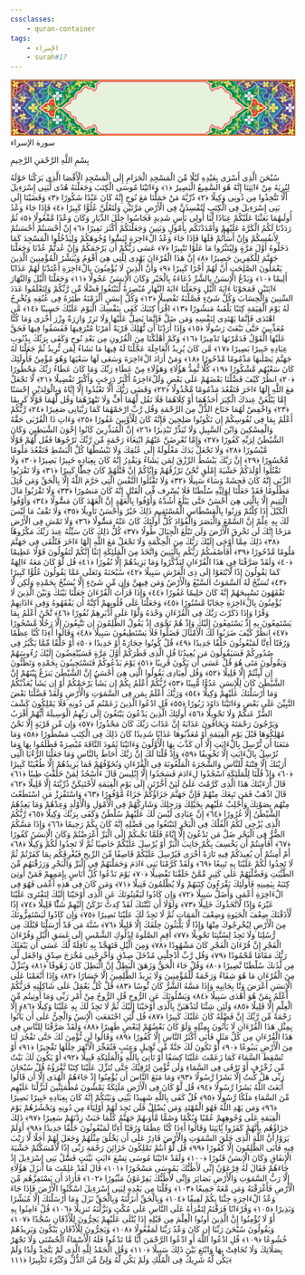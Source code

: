 ```yaml
---
cssclasses:
    - quran-container
tags:
    - الإسراء
    - surah#17
---
```

<div class="quran-container">
<span class="second-border"></span>
<span class="border"></span>
<div class="head-container">
<img src="https://raw.githubusercontent.com/LORDyyyyy/obsidian-the_quran_vault/main/The%20Quran%20Vault/src/webview/surah_head.png" height=100>
<div class="surah-name">
<span class="surah-name-fnt">سورة الإسراء</span>
</div>
</div>
<div class="quran-content">
<div class="name-of-god"> <p> بِسْمِ اللَّهِ الرَّحْمَنِ الرَّحِيمِ </p></div>
<p>
<span class="sign" id="f1">سُبْحَنَ الَّذِى أَسْرَى بِعَبْدِهِ لَيْلًا مِّنَ الْمَسْجِدِ الْحَرَامِ إِلَى الْمَسْجِدِ الْأَقْصَا الَّذِى بَرَكْنَا حَوْلَهُ لِنُرِيَهُ مِنْ ءَايَتِنَا إِنَّهُ هُوَ السَّمِيعُ الْبَصِيرُ <span>﴿</span>١<span>﴾</span></span>
<span class="sign" id="f2">وَءَاتَيْنَا مُوسَى الْكِتَبَ وَجَعَلْنَهُ هُدًى لِّبَنِى إِسْرَءِيلَ أَلَّا تَتَّخِذُوا مِن دُونِى وَكِيلًا <span>﴿</span>٢<span>﴾</span></span>
<span class="sign" id="f3">ذُرِّيَّةَ مَنْ حَمَلْنَا مَعَ نُوحٍ إِنَّهُ كَانَ عَبْدًا شَكُورًا <span>﴿</span>٣<span>﴾</span></span>
<span class="sign" id="f4">وَقَضَيْنَا إِلَى بَنِى إِسْرَءِيلَ فِى الْكِتَبِ لَتُفْسِدُنَّ فِى الْأَرْضِ مَرَّتَيْنِ وَلَتَعْلُنَّ عُلُوًّا كَبِيرًا <span>﴿</span>٤<span>﴾</span></span>
<span class="sign" id="f5">فَإِذَا جَاءَ وَعْدُ أُولَىهُمَا بَعَثْنَا عَلَيْكُمْ عِبَادًا لَّنَا أُولِى بَأْسٍ شَدِيدٍ فَجَاسُوا خِلَلَ الدِّيَارِ وَكَانَ وَعْدًا مَّفْعُولًا <span>﴿</span>٥<span>﴾</span></span>
<span class="sign" id="f6">ثُمَّ رَدَدْنَا لَكُمُ الْكَرَّةَ عَلَيْهِمْ وَأَمْدَدْنَكُم بِأَمْوَلٍ وَبَنِينَ وَجَعَلْنَكُمْ أَكْثَرَ نَفِيرًا <span>﴿</span>٦<span>﴾</span></span>
<span class="sign" id="f7">إِنْ أَحْسَنتُمْ أَحْسَنتُمْ لِأَنفُسِكُمْ وَإِنْ أَسَأْتُمْ فَلَهَا فَإِذَا جَاءَ وَعْدُ الْءَاخِرَةِ لِيَسُُٔوا وُجُوهَكُمْ وَلِيَدْخُلُوا الْمَسْجِدَ كَمَا دَخَلُوهُ أَوَّلَ مَرَّةٍ وَلِيُتَبِّرُوا مَا عَلَوْا تَتْبِيرًا <span>﴿</span>٧<span>﴾</span></span>
<span class="sign" id="f8">عَسَى رَبُّكُمْ أَن يَرْحَمَكُمْ وَإِنْ عُدتُّمْ عُدْنَا وَجَعَلْنَا جَهَنَّمَ لِلْكَفِرِينَ حَصِيرًا <span>﴿</span>٨<span>﴾</span></span>
<span class="sign" id="f9">إِنَّ هَذَا الْقُرْءَانَ يَهْدِى لِلَّتِى هِىَ أَقْوَمُ وَيُبَشِّرُ الْمُؤْمِنِينَ الَّذِينَ يَعْمَلُونَ الصَّلِحَتِ أَنَّ لَهُمْ أَجْرًا كَبِيرًا <span>﴿</span>٩<span>﴾</span></span>
<span class="sign" id="f10">وَأَنَّ الَّذِينَ لَا يُؤْمِنُونَ بِالْءَاخِرَةِ أَعْتَدْنَا لَهُمْ عَذَابًا أَلِيمًا <span>﴿</span>١۰<span>﴾</span></span>
<span class="sign" id="f11">وَيَدْعُ الْإِنسَنُ بِالشَّرِّ دُعَاءَهُ بِالْخَيْرِ وَكَانَ الْإِنسَنُ عَجُولًا <span>﴿</span>١١<span>﴾</span></span>
<span class="sign" id="f12">وَجَعَلْنَا الَّيْلَ وَالنَّهَارَ ءَايَتَيْنِ فَمَحَوْنَا ءَايَةَ الَّيْلِ وَجَعَلْنَا ءَايَةَ النَّهَارِ مُبْصِرَةً لِّتَبْتَغُوا فَضْلًا مِّن رَّبِّكُمْ وَلِتَعْلَمُوا عَدَدَ السِّنِينَ وَالْحِسَابَ وَكُلَّ شَىْءٍ فَصَّلْنَهُ تَفْصِيلًا <span>﴿</span>١٢<span>﴾</span></span>
<span class="sign" id="f13">وَكُلَّ إِنسَنٍ أَلْزَمْنَهُ طَئِرَهُ فِى عُنُقِهِ وَنُخْرِجُ لَهُ يَوْمَ الْقِيَمَةِ كِتَبًا يَلْقَىهُ مَنشُورًا <span>﴿</span>١٣<span>﴾</span></span>
<span class="sign" id="f14">اقْرَأْ كِتَبَكَ كَفَى بِنَفْسِكَ الْيَوْمَ عَلَيْكَ حَسِيبًا <span>﴿</span>١٤<span>﴾</span></span>
<span class="sign" id="f15">مَّنِ اهْتَدَى فَإِنَّمَا يَهْتَدِى لِنَفْسِهِ وَمَن ضَلَّ فَإِنَّمَا يَضِلُّ عَلَيْهَا وَلَا تَزِرُ وَازِرَةٌ وِزْرَ أُخْرَى وَمَا كُنَّا مُعَذِّبِينَ حَتَّى نَبْعَثَ رَسُولًا <span>﴿</span>١٥<span>﴾</span></span>
<span class="sign" id="f16">وَإِذَا أَرَدْنَا أَن نُّهْلِكَ قَرْيَةً أَمَرْنَا مُتْرَفِيهَا فَفَسَقُوا فِيهَا فَحَقَّ عَلَيْهَا الْقَوْلُ فَدَمَّرْنَهَا تَدْمِيرًا <span>﴿</span>١٦<span>﴾</span></span>
<span class="sign" id="f17">وَكَمْ أَهْلَكْنَا مِنَ الْقُرُونِ مِن بَعْدِ نُوحٍ وَكَفَى بِرَبِّكَ بِذُنُوبِ عِبَادِهِ خَبِيرًا بَصِيرًا <span>﴿</span>١٧<span>﴾</span></span>
<span class="sign" id="f18">مَّن كَانَ يُرِيدُ الْعَاجِلَةَ عَجَّلْنَا لَهُ فِيهَا مَا نَشَاءُ لِمَن نُّرِيدُ ثُمَّ جَعَلْنَا لَهُ جَهَنَّمَ يَصْلَىهَا مَذْمُومًا مَّدْحُورًا <span>﴿</span>١٨<span>﴾</span></span>
<span class="sign" id="f19">وَمَنْ أَرَادَ الْءَاخِرَةَ وَسَعَى لَهَا سَعْيَهَا وَهُوَ مُؤْمِنٌ فَأُولَئِكَ كَانَ سَعْيُهُم مَّشْكُورًا <span>﴿</span>١٩<span>﴾</span></span>
<span class="sign" id="f20">كُلًّا نُّمِدُّ هَؤُلَاءِ وَهَؤُلَاءِ مِنْ عَطَاءِ رَبِّكَ وَمَا كَانَ عَطَاءُ رَبِّكَ مَحْظُورًا <span>﴿</span>٢۰<span>﴾</span></span>
<span class="sign" id="f21">انظُرْ كَيْفَ فَضَّلْنَا بَعْضَهُمْ عَلَى بَعْضٍ وَلَلْءَاخِرَةُ أَكْبَرُ دَرَجَتٍ وَأَكْبَرُ تَفْضِيلًا <span>﴿</span>٢١<span>﴾</span></span>
<span class="sign" id="f22">لَّا تَجْعَلْ مَعَ اللَّهِ إِلَهًا ءَاخَرَ فَتَقْعُدَ مَذْمُومًا مَّخْذُولًا <span>﴿</span>٢٢<span>﴾</span></span>
<span class="sign" id="f23">وَقَضَى رَبُّكَ أَلَّا تَعْبُدُوا إِلَّا إِيَّاهُ وَبِالْوَلِدَيْنِ إِحْسَنًا إِمَّا يَبْلُغَنَّ عِندَكَ الْكِبَرَ أَحَدُهُمَا أَوْ كِلَاهُمَا فَلَا تَقُل لَّهُمَا أُفٍّ وَلَا تَنْهَرْهُمَا وَقُل لَّهُمَا قَوْلًا كَرِيمًا <span>﴿</span>٢٣<span>﴾</span></span>
<span class="sign" id="f24">وَاخْفِضْ لَهُمَا جَنَاحَ الذُّلِّ مِنَ الرَّحْمَةِ وَقُل رَّبِّ ارْحَمْهُمَا كَمَا رَبَّيَانِى صَغِيرًا <span>﴿</span>٢٤<span>﴾</span></span>
<span class="sign" id="f25">رَّبُّكُمْ أَعْلَمُ بِمَا فِى نُفُوسِكُمْ إِن تَكُونُوا صَلِحِينَ فَإِنَّهُ كَانَ لِلْأَوَّبِينَ غَفُورًا <span>﴿</span>٢٥<span>﴾</span></span>
<span class="sign" id="f26">وَءَاتِ ذَا الْقُرْبَى حَقَّهُ وَالْمِسْكِينَ وَابْنَ السَّبِيلِ وَلَا تُبَذِّرْ تَبْذِيرًا <span>﴿</span>٢٦<span>﴾</span></span>
<span class="sign" id="f27">إِنَّ الْمُبَذِّرِينَ كَانُوا إِخْوَنَ الشَّيَطِينِ وَكَانَ الشَّيْطَنُ لِرَبِّهِ كَفُورًا <span>﴿</span>٢٧<span>﴾</span></span>
<span class="sign" id="f28">وَإِمَّا تُعْرِضَنَّ عَنْهُمُ ابْتِغَاءَ رَحْمَةٍ مِّن رَّبِّكَ تَرْجُوهَا فَقُل لَّهُمْ قَوْلًا مَّيْسُورًا <span>﴿</span>٢٨<span>﴾</span></span>
<span class="sign" id="f29">وَلَا تَجْعَلْ يَدَكَ مَغْلُولَةً إِلَى عُنُقِكَ وَلَا تَبْسُطْهَا كُلَّ الْبَسْطِ فَتَقْعُدَ مَلُومًا مَّحْسُورًا <span>﴿</span>٢٩<span>﴾</span></span>
<span class="sign" id="f30">إِنَّ رَبَّكَ يَبْسُطُ الرِّزْقَ لِمَن يَشَاءُ وَيَقْدِرُ إِنَّهُ كَانَ بِعِبَادِهِ خَبِيرًا بَصِيرًا <span>﴿</span>٣۰<span>﴾</span></span>
<span class="sign" id="f31">وَلَا تَقْتُلُوا أَوْلَدَكُمْ خَشْيَةَ إِمْلَقٍ نَّحْنُ نَرْزُقُهُمْ وَإِيَّاكُمْ إِنَّ قَتْلَهُمْ كَانَ خِطًْٔا كَبِيرًا <span>﴿</span>٣١<span>﴾</span></span>
<span class="sign" id="f32">وَلَا تَقْرَبُوا الزِّنَى إِنَّهُ كَانَ فَحِشَةً وَسَاءَ سَبِيلًا <span>﴿</span>٣٢<span>﴾</span></span>
<span class="sign" id="f33">وَلَا تَقْتُلُوا النَّفْسَ الَّتِى حَرَّمَ اللَّهُ إِلَّا بِالْحَقِّ وَمَن قُتِلَ مَظْلُومًا فَقَدْ جَعَلْنَا لِوَلِيِّهِ سُلْطَنًا فَلَا يُسْرِف فِّى الْقَتْلِ إِنَّهُ كَانَ مَنصُورًا <span>﴿</span>٣٣<span>﴾</span></span>
<span class="sign" id="f34">وَلَا تَقْرَبُوا مَالَ الْيَتِيمِ إِلَّا بِالَّتِى هِىَ أَحْسَنُ حَتَّى يَبْلُغَ أَشُدَّهُ وَأَوْفُوا بِالْعَهْدِ إِنَّ الْعَهْدَ كَانَ مَسُْٔولًا <span>﴿</span>٣٤<span>﴾</span></span>
<span class="sign" id="f35">وَأَوْفُوا الْكَيْلَ إِذَا كِلْتُمْ وَزِنُوا بِالْقِسْطَاسِ الْمُسْتَقِيمِ ذَلِكَ خَيْرٌ وَأَحْسَنُ تَأْوِيلًا <span>﴿</span>٣٥<span>﴾</span></span>
<span class="sign" id="f36">وَلَا تَقْفُ مَا لَيْسَ لَكَ بِهِ عِلْمٌ إِنَّ السَّمْعَ وَالْبَصَرَ وَالْفُؤَادَ كُلُّ أُولَئِكَ كَانَ عَنْهُ مَسُْٔولًا <span>﴿</span>٣٦<span>﴾</span></span>
<span class="sign" id="f37">وَلَا تَمْشِ فِى الْأَرْضِ مَرَحًا إِنَّكَ لَن تَخْرِقَ الْأَرْضَ وَلَن تَبْلُغَ الْجِبَالَ طُولًا <span>﴿</span>٣٧<span>﴾</span></span>
<span class="sign" id="f38">كُلُّ ذَلِكَ كَانَ سَيِّئُهُ عِندَ رَبِّكَ مَكْرُوهًا <span>﴿</span>٣٨<span>﴾</span></span>
<span class="sign" id="f39">ذَلِكَ مِمَّا أَوْحَى إِلَيْكَ رَبُّكَ مِنَ الْحِكْمَةِ وَلَا تَجْعَلْ مَعَ اللَّهِ إِلَهًا ءَاخَرَ فَتُلْقَى فِى جَهَنَّمَ مَلُومًا مَّدْحُورًا <span>﴿</span>٣٩<span>﴾</span></span>
<span class="sign" id="f40">أَفَأَصْفَىكُمْ رَبُّكُم بِالْبَنِينَ وَاتَّخَذَ مِنَ الْمَلَئِكَةِ إِنَثًا إِنَّكُمْ لَتَقُولُونَ قَوْلًا عَظِيمًا <span>﴿</span>٤۰<span>﴾</span></span>
<span class="sign" id="f41">وَلَقَدْ صَرَّفْنَا فِى هَذَا الْقُرْءَانِ لِيَذَّكَّرُوا وَمَا يَزِيدُهُمْ إِلَّا نُفُورًا <span>﴿</span>٤١<span>﴾</span></span>
<span class="sign" id="f42">قُل لَّوْ كَانَ مَعَهُ ءَالِهَةٌ كَمَا يَقُولُونَ إِذًا لَّابْتَغَوْا إِلَى ذِى الْعَرْشِ سَبِيلًا <span>﴿</span>٤٢<span>﴾</span></span>
<span class="sign" id="f43">سُبْحَنَهُ وَتَعَلَى عَمَّا يَقُولُونَ عُلُوًّا كَبِيرًا <span>﴿</span>٤٣<span>﴾</span></span>
<span class="sign" id="f44">تُسَبِّحُ لَهُ السَّمَوَتُ السَّبْعُ وَالْأَرْضُ وَمَن فِيهِنَّ وَإِن مِّن شَىْءٍ إِلَّا يُسَبِّحُ بِحَمْدِهِ وَلَكِن لَّا تَفْقَهُونَ تَسْبِيحَهُمْ إِنَّهُ كَانَ حَلِيمًا غَفُورًا <span>﴿</span>٤٤<span>﴾</span></span>
<span class="sign" id="f45">وَإِذَا قَرَأْتَ الْقُرْءَانَ جَعَلْنَا بَيْنَكَ وَبَيْنَ الَّذِينَ لَا يُؤْمِنُونَ بِالْءَاخِرَةِ حِجَابًا مَّسْتُورًا <span>﴿</span>٤٥<span>﴾</span></span>
<span class="sign" id="f46">وَجَعَلْنَا عَلَى قُلُوبِهِمْ أَكِنَّةً أَن يَفْقَهُوهُ وَفِى ءَاذَانِهِمْ وَقْرًا وَإِذَا ذَكَرْتَ رَبَّكَ فِى الْقُرْءَانِ وَحْدَهُ وَلَّوْا عَلَى أَدْبَرِهِمْ نُفُورًا <span>﴿</span>٤٦<span>﴾</span></span>
<span class="sign" id="f47">نَّحْنُ أَعْلَمُ بِمَا يَسْتَمِعُونَ بِهِ إِذْ يَسْتَمِعُونَ إِلَيْكَ وَإِذْ هُمْ نَجْوَى إِذْ يَقُولُ الظَّلِمُونَ إِن تَتَّبِعُونَ إِلَّا رَجُلًا مَّسْحُورًا <span>﴿</span>٤٧<span>﴾</span></span>
<span class="sign" id="f48">انظُرْ كَيْفَ ضَرَبُوا لَكَ الْأَمْثَالَ فَضَلُّوا فَلَا يَسْتَطِيعُونَ سَبِيلًا <span>﴿</span>٤٨<span>﴾</span></span>
<span class="sign" id="f49">وَقَالُوا أَءِذَا كُنَّا عِظَمًا وَرُفَتًا أَءِنَّا لَمَبْعُوثُونَ خَلْقًا جَدِيدًا <span>﴿</span>٤٩<span>﴾</span></span>
<span class="sign" id="f50">قُلْ كُونُوا حِجَارَةً أَوْ حَدِيدًا <span>﴿</span>٥۰<span>﴾</span></span>
<span class="sign" id="f51">أَوْ خَلْقًا مِّمَّا يَكْبُرُ فِى صُدُورِكُمْ فَسَيَقُولُونَ مَن يُعِيدُنَا قُلِ الَّذِى فَطَرَكُمْ أَوَّلَ مَرَّةٍ فَسَيُنْغِضُونَ إِلَيْكَ رُءُوسَهُمْ وَيَقُولُونَ مَتَى هُوَ قُلْ عَسَى أَن يَكُونَ قَرِيبًا <span>﴿</span>٥١<span>﴾</span></span>
<span class="sign" id="f52">يَوْمَ يَدْعُوكُمْ فَتَسْتَجِيبُونَ بِحَمْدِهِ وَتَظُنُّونَ إِن لَّبِثْتُمْ إِلَّا قَلِيلًا <span>﴿</span>٥٢<span>﴾</span></span>
<span class="sign" id="f53">وَقُل لِّعِبَادِى يَقُولُوا الَّتِى هِىَ أَحْسَنُ إِنَّ الشَّيْطَنَ يَنزَغُ بَيْنَهُمْ إِنَّ الشَّيْطَنَ كَانَ لِلْإِنسَنِ عَدُوًّا مُّبِينًا <span>﴿</span>٥٣<span>﴾</span></span>
<span class="sign" id="f54">رَّبُّكُمْ أَعْلَمُ بِكُمْ إِن يَشَأْ يَرْحَمْكُمْ أَوْ إِن يَشَأْ يُعَذِّبْكُمْ وَمَا أَرْسَلْنَكَ عَلَيْهِمْ وَكِيلًا <span>﴿</span>٥٤<span>﴾</span></span>
<span class="sign" id="f55">وَرَبُّكَ أَعْلَمُ بِمَن فِى السَّمَوَتِ وَالْأَرْضِ وَلَقَدْ فَضَّلْنَا بَعْضَ النَّبِيِّنَ عَلَى بَعْضٍ وَءَاتَيْنَا دَاوُدَ زَبُورًا <span>﴿</span>٥٥<span>﴾</span></span>
<span class="sign" id="f56">قُلِ ادْعُوا الَّذِينَ زَعَمْتُم مِّن دُونِهِ فَلَا يَمْلِكُونَ كَشْفَ الضُّرِّ عَنكُمْ وَلَا تَحْوِيلًا <span>﴿</span>٥٦<span>﴾</span></span>
<span class="sign" id="f57">أُولَئِكَ الَّذِينَ يَدْعُونَ يَبْتَغُونَ إِلَى رَبِّهِمُ الْوَسِيلَةَ أَيُّهُمْ أَقْرَبُ وَيَرْجُونَ رَحْمَتَهُ وَيَخَافُونَ عَذَابَهُ إِنَّ عَذَابَ رَبِّكَ كَانَ مَحْذُورًا <span>﴿</span>٥٧<span>﴾</span></span>
<span class="sign" id="f58">وَإِن مِّن قَرْيَةٍ إِلَّا نَحْنُ مُهْلِكُوهَا قَبْلَ يَوْمِ الْقِيَمَةِ أَوْ مُعَذِّبُوهَا عَذَابًا شَدِيدًا كَانَ ذَلِكَ فِى الْكِتَبِ مَسْطُورًا <span>﴿</span>٥٨<span>﴾</span></span>
<span class="sign" id="f59">وَمَا مَنَعَنَا أَن نُّرْسِلَ بِالْءَايَتِ إِلَّا أَن كَذَّبَ بِهَا الْأَوَّلُونَ وَءَاتَيْنَا ثَمُودَ النَّاقَةَ مُبْصِرَةً فَظَلَمُوا بِهَا وَمَا نُرْسِلُ بِالْءَايَتِ إِلَّا تَخْوِيفًا <span>﴿</span>٥٩<span>﴾</span></span>
<span class="sign" id="f60">وَإِذْ قُلْنَا لَكَ إِنَّ رَبَّكَ أَحَاطَ بِالنَّاسِ وَمَا جَعَلْنَا الرُّءْيَا الَّتِى أَرَيْنَكَ إِلَّا فِتْنَةً لِّلنَّاسِ وَالشَّجَرَةَ الْمَلْعُونَةَ فِى الْقُرْءَانِ وَنُخَوِّفُهُمْ فَمَا يَزِيدُهُمْ إِلَّا طُغْيَنًا كَبِيرًا <span>﴿</span>٦۰<span>﴾</span></span>
<span class="sign" id="f61">وَإِذْ قُلْنَا لِلْمَلَئِكَةِ اسْجُدُوا لِءَادَمَ فَسَجَدُوا إِلَّا إِبْلِيسَ قَالَ ءَأَسْجُدُ لِمَنْ خَلَقْتَ طِينًا <span>﴿</span>٦١<span>﴾</span></span>
<span class="sign" id="f62">قَالَ أَرَءَيْتَكَ هَذَا الَّذِى كَرَّمْتَ عَلَىَّ لَئِنْ أَخَّرْتَنِ إِلَى يَوْمِ الْقِيَمَةِ لَأَحْتَنِكَنَّ ذُرِّيَّتَهُ إِلَّا قَلِيلًا <span>﴿</span>٦٢<span>﴾</span></span>
<span class="sign" id="f63">قَالَ اذْهَبْ فَمَن تَبِعَكَ مِنْهُمْ فَإِنَّ جَهَنَّمَ جَزَاؤُكُمْ جَزَاءً مَّوْفُورًا <span>﴿</span>٦٣<span>﴾</span></span>
<span class="sign" id="f64">وَاسْتَفْزِزْ مَنِ اسْتَطَعْتَ مِنْهُم بِصَوْتِكَ وَأَجْلِبْ عَلَيْهِم بِخَيْلِكَ وَرَجِلِكَ وَشَارِكْهُمْ فِى الْأَمْوَلِ وَالْأَوْلَدِ وَعِدْهُمْ وَمَا يَعِدُهُمُ الشَّيْطَنُ إِلَّا غُرُورًا <span>﴿</span>٦٤<span>﴾</span></span>
<span class="sign" id="f65">إِنَّ عِبَادِى لَيْسَ لَكَ عَلَيْهِمْ سُلْطَنٌ وَكَفَى بِرَبِّكَ وَكِيلًا <span>﴿</span>٦٥<span>﴾</span></span>
<span class="sign" id="f66">رَّبُّكُمُ الَّذِى يُزْجِى لَكُمُ الْفُلْكَ فِى الْبَحْرِ لِتَبْتَغُوا مِن فَضْلِهِ إِنَّهُ كَانَ بِكُمْ رَحِيمًا <span>﴿</span>٦٦<span>﴾</span></span>
<span class="sign" id="f67">وَإِذَا مَسَّكُمُ الضُّرُّ فِى الْبَحْرِ ضَلَّ مَن تَدْعُونَ إِلَّا إِيَّاهُ فَلَمَّا نَجَّىكُمْ إِلَى الْبَرِّ أَعْرَضْتُمْ وَكَانَ الْإِنسَنُ كَفُورًا <span>﴿</span>٦٧<span>﴾</span></span>
<span class="sign" id="f68">أَفَأَمِنتُمْ أَن يَخْسِفَ بِكُمْ جَانِبَ الْبَرِّ أَوْ يُرْسِلَ عَلَيْكُمْ حَاصِبًا ثُمَّ لَا تَجِدُوا لَكُمْ وَكِيلًا <span>﴿</span>٦٨<span>﴾</span></span>
<span class="sign" id="f69">أَمْ أَمِنتُمْ أَن يُعِيدَكُمْ فِيهِ تَارَةً أُخْرَى فَيُرْسِلَ عَلَيْكُمْ قَاصِفًا مِّنَ الرِّيحِ فَيُغْرِقَكُم بِمَا كَفَرْتُمْ ثُمَّ لَا تَجِدُوا لَكُمْ عَلَيْنَا بِهِ تَبِيعًا <span>﴿</span>٦٩<span>﴾</span></span>
<span class="sign" id="f70">وَلَقَدْ كَرَّمْنَا بَنِى ءَادَمَ وَحَمَلْنَهُمْ فِى الْبَرِّ وَالْبَحْرِ وَرَزَقْنَهُم مِّنَ الطَّيِّبَتِ وَفَضَّلْنَهُمْ عَلَى كَثِيرٍ مِّمَّنْ خَلَقْنَا تَفْضِيلًا <span>﴿</span>٧۰<span>﴾</span></span>
<span class="sign" id="f71">يَوْمَ نَدْعُوا كُلَّ أُنَاسٍ بِإِمَمِهِمْ فَمَنْ أُوتِىَ كِتَبَهُ بِيَمِينِهِ فَأُولَئِكَ يَقْرَءُونَ كِتَبَهُمْ وَلَا يُظْلَمُونَ فَتِيلًا <span>﴿</span>٧١<span>﴾</span></span>
<span class="sign" id="f72">وَمَن كَانَ فِى هَذِهِ أَعْمَى فَهُوَ فِى الْءَاخِرَةِ أَعْمَى وَأَضَلُّ سَبِيلًا <span>﴿</span>٧٢<span>﴾</span></span>
<span class="sign" id="f73">وَإِن كَادُوا لَيَفْتِنُونَكَ عَنِ الَّذِى أَوْحَيْنَا إِلَيْكَ لِتَفْتَرِىَ عَلَيْنَا غَيْرَهُ وَإِذًا لَّاتَّخَذُوكَ خَلِيلًا <span>﴿</span>٧٣<span>﴾</span></span>
<span class="sign" id="f74">وَلَوْلَا أَن ثَبَّتْنَكَ لَقَدْ كِدتَّ تَرْكَنُ إِلَيْهِمْ شَئًْا قَلِيلًا <span>﴿</span>٧٤<span>﴾</span></span>
<span class="sign" id="f75">إِذًا لَّأَذَقْنَكَ ضِعْفَ الْحَيَوةِ وَضِعْفَ الْمَمَاتِ ثُمَّ لَا تَجِدُ لَكَ عَلَيْنَا نَصِيرًا <span>﴿</span>٧٥<span>﴾</span></span>
<span class="sign" id="f76">وَإِن كَادُوا لَيَسْتَفِزُّونَكَ مِنَ الْأَرْضِ لِيُخْرِجُوكَ مِنْهَا وَإِذًا لَّا يَلْبَثُونَ خِلَفَكَ إِلَّا قَلِيلًا <span>﴿</span>٧٦<span>﴾</span></span>
<span class="sign" id="f77">سُنَّةَ مَن قَدْ أَرْسَلْنَا قَبْلَكَ مِن رُّسُلِنَا وَلَا تَجِدُ لِسُنَّتِنَا تَحْوِيلًا <span>﴿</span>٧٧<span>﴾</span></span>
<span class="sign" id="f78">أَقِمِ الصَّلَوةَ لِدُلُوكِ الشَّمْسِ إِلَى غَسَقِ الَّيْلِ وَقُرْءَانَ الْفَجْرِ إِنَّ قُرْءَانَ الْفَجْرِ كَانَ مَشْهُودًا <span>﴿</span>٧٨<span>﴾</span></span>
<span class="sign" id="f79">وَمِنَ الَّيْلِ فَتَهَجَّدْ بِهِ نَافِلَةً لَّكَ عَسَى أَن يَبْعَثَكَ رَبُّكَ مَقَامًا مَّحْمُودًا <span>﴿</span>٧٩<span>﴾</span></span>
<span class="sign" id="f80">وَقُل رَّبِّ أَدْخِلْنِى مُدْخَلَ صِدْقٍ وَأَخْرِجْنِى مُخْرَجَ صِدْقٍ وَاجْعَل لِّى مِن لَّدُنكَ سُلْطَنًا نَّصِيرًا <span>﴿</span>٨۰<span>﴾</span></span>
<span class="sign" id="f81">وَقُلْ جَاءَ الْحَقُّ وَزَهَقَ الْبَطِلُ إِنَّ الْبَطِلَ كَانَ زَهُوقًا <span>﴿</span>٨١<span>﴾</span></span>
<span class="sign" id="f82">وَنُنَزِّلُ مِنَ الْقُرْءَانِ مَا هُوَ شِفَاءٌ وَرَحْمَةٌ لِّلْمُؤْمِنِينَ وَلَا يَزِيدُ الظَّلِمِينَ إِلَّا خَسَارًا <span>﴿</span>٨٢<span>﴾</span></span>
<span class="sign" id="f83">وَإِذَا أَنْعَمْنَا عَلَى الْإِنسَنِ أَعْرَضَ وَنََٔا بِجَانِبِهِ وَإِذَا مَسَّهُ الشَّرُّ كَانَ ئَُوسًا <span>﴿</span>٨٣<span>﴾</span></span>
<span class="sign" id="f84">قُلْ كُلٌّ يَعْمَلُ عَلَى شَاكِلَتِهِ فَرَبُّكُمْ أَعْلَمُ بِمَنْ هُوَ أَهْدَى سَبِيلًا <span>﴿</span>٨٤<span>﴾</span></span>
<span class="sign" id="f85">وَيَسَْٔلُونَكَ عَنِ الرُّوحِ قُلِ الرُّوحُ مِنْ أَمْرِ رَبِّى وَمَا أُوتِيتُم مِّنَ الْعِلْمِ إِلَّا قَلِيلًا <span>﴿</span>٨٥<span>﴾</span></span>
<span class="sign" id="f86">وَلَئِن شِئْنَا لَنَذْهَبَنَّ بِالَّذِى أَوْحَيْنَا إِلَيْكَ ثُمَّ لَا تَجِدُ لَكَ بِهِ عَلَيْنَا وَكِيلًا <span>﴿</span>٨٦<span>﴾</span></span>
<span class="sign" id="f87">إِلَّا رَحْمَةً مِّن رَّبِّكَ إِنَّ فَضْلَهُ كَانَ عَلَيْكَ كَبِيرًا <span>﴿</span>٨٧<span>﴾</span></span>
<span class="sign" id="f88">قُل لَّئِنِ اجْتَمَعَتِ الْإِنسُ وَالْجِنُّ عَلَى أَن يَأْتُوا بِمِثْلِ هَذَا الْقُرْءَانِ لَا يَأْتُونَ بِمِثْلِهِ وَلَوْ كَانَ بَعْضُهُمْ لِبَعْضٍ ظَهِيرًا <span>﴿</span>٨٨<span>﴾</span></span>
<span class="sign" id="f89">وَلَقَدْ صَرَّفْنَا لِلنَّاسِ فِى هَذَا الْقُرْءَانِ مِن كُلِّ مَثَلٍ فَأَبَى أَكْثَرُ النَّاسِ إِلَّا كُفُورًا <span>﴿</span>٨٩<span>﴾</span></span>
<span class="sign" id="f90">وَقَالُوا لَن نُّؤْمِنَ لَكَ حَتَّى تَفْجُرَ لَنَا مِنَ الْأَرْضِ يَنبُوعًا <span>﴿</span>٩۰<span>﴾</span></span>
<span class="sign" id="f91">أَوْ تَكُونَ لَكَ جَنَّةٌ مِّن نَّخِيلٍ وَعِنَبٍ فَتُفَجِّرَ الْأَنْهَرَ خِلَلَهَا تَفْجِيرًا <span>﴿</span>٩١<span>﴾</span></span>
<span class="sign" id="f92">أَوْ تُسْقِطَ السَّمَاءَ كَمَا زَعَمْتَ عَلَيْنَا كِسَفًا أَوْ تَأْتِىَ بِاللَّهِ وَالْمَلَئِكَةِ قَبِيلًا <span>﴿</span>٩٢<span>﴾</span></span>
<span class="sign" id="f93">أَوْ يَكُونَ لَكَ بَيْتٌ مِّن زُخْرُفٍ أَوْ تَرْقَى فِى السَّمَاءِ وَلَن نُّؤْمِنَ لِرُقِيِّكَ حَتَّى تُنَزِّلَ عَلَيْنَا كِتَبًا نَّقْرَؤُهُ قُلْ سُبْحَانَ رَبِّى هَلْ كُنتُ إِلَّا بَشَرًا رَّسُولًا <span>﴿</span>٩٣<span>﴾</span></span>
<span class="sign" id="f94">وَمَا مَنَعَ النَّاسَ أَن يُؤْمِنُوا إِذْ جَاءَهُمُ الْهُدَى إِلَّا أَن قَالُوا أَبَعَثَ اللَّهُ بَشَرًا رَّسُولًا <span>﴿</span>٩٤<span>﴾</span></span>
<span class="sign" id="f95">قُل لَّوْ كَانَ فِى الْأَرْضِ مَلَئِكَةٌ يَمْشُونَ مُطْمَئِنِّينَ لَنَزَّلْنَا عَلَيْهِم مِّنَ السَّمَاءِ مَلَكًا رَّسُولًا <span>﴿</span>٩٥<span>﴾</span></span>
<span class="sign" id="f96">قُلْ كَفَى بِاللَّهِ شَهِيدًا بَيْنِى وَبَيْنَكُمْ إِنَّهُ كَانَ بِعِبَادِهِ خَبِيرًا بَصِيرًا <span>﴿</span>٩٦<span>﴾</span></span>
<span class="sign" id="f97">وَمَن يَهْدِ اللَّهُ فَهُوَ الْمُهْتَدِ وَمَن يُضْلِلْ فَلَن تَجِدَ لَهُمْ أَوْلِيَاءَ مِن دُونِهِ وَنَحْشُرُهُمْ يَوْمَ الْقِيَمَةِ عَلَى وُجُوهِهِمْ عُمْيًا وَبُكْمًا وَصُمًّا مَّأْوَىهُمْ جَهَنَّمُ كُلَّمَا خَبَتْ زِدْنَهُمْ سَعِيرًا <span>﴿</span>٩٧<span>﴾</span></span>
<span class="sign" id="f98">ذَلِكَ جَزَاؤُهُم بِأَنَّهُمْ كَفَرُوا بَِٔايَتِنَا وَقَالُوا أَءِذَا كُنَّا عِظَمًا وَرُفَتًا أَءِنَّا لَمَبْعُوثُونَ خَلْقًا جَدِيدًا <span>﴿</span>٩٨<span>﴾</span></span>
<span class="sign" id="f99">أَوَلَمْ يَرَوْا أَنَّ اللَّهَ الَّذِى خَلَقَ السَّمَوَتِ وَالْأَرْضَ قَادِرٌ عَلَى أَن يَخْلُقَ مِثْلَهُمْ وَجَعَلَ لَهُمْ أَجَلًا لَّا رَيْبَ فِيهِ فَأَبَى الظَّلِمُونَ إِلَّا كُفُورًا <span>﴿</span>٩٩<span>﴾</span></span>
<span class="sign" id="f100">قُل لَّوْ أَنتُمْ تَمْلِكُونَ خَزَائِنَ رَحْمَةِ رَبِّى إِذًا لَّأَمْسَكْتُمْ خَشْيَةَ الْإِنفَاقِ وَكَانَ الْإِنسَنُ قَتُورًا <span>﴿</span>١۰۰<span>﴾</span></span>
<span class="sign" id="f101">وَلَقَدْ ءَاتَيْنَا مُوسَى تِسْعَ ءَايَتٍ بَيِّنَتٍ فَسَْٔلْ بَنِى إِسْرَءِيلَ إِذْ جَاءَهُمْ فَقَالَ لَهُ فِرْعَوْنُ إِنِّى لَأَظُنُّكَ يَمُوسَى مَسْحُورًا <span>﴿</span>١۰١<span>﴾</span></span>
<span class="sign" id="f102">قَالَ لَقَدْ عَلِمْتَ مَا أَنزَلَ هَؤُلَاءِ إِلَّا رَبُّ السَّمَوَتِ وَالْأَرْضِ بَصَائِرَ وَإِنِّى لَأَظُنُّكَ يَفِرْعَوْنُ مَثْبُورًا <span>﴿</span>١۰٢<span>﴾</span></span>
<span class="sign" id="f103">فَأَرَادَ أَن يَسْتَفِزَّهُم مِّنَ الْأَرْضِ فَأَغْرَقْنَهُ وَمَن مَّعَهُ جَمِيعًا <span>﴿</span>١۰٣<span>﴾</span></span>
<span class="sign" id="f104">وَقُلْنَا مِن بَعْدِهِ لِبَنِى إِسْرَءِيلَ اسْكُنُوا الْأَرْضَ فَإِذَا جَاءَ وَعْدُ الْءَاخِرَةِ جِئْنَا بِكُمْ لَفِيفًا <span>﴿</span>١۰٤<span>﴾</span></span>
<span class="sign" id="f105">وَبِالْحَقِّ أَنزَلْنَهُ وَبِالْحَقِّ نَزَلَ وَمَا أَرْسَلْنَكَ إِلَّا مُبَشِّرًا وَنَذِيرًا <span>﴿</span>١۰٥<span>﴾</span></span>
<span class="sign" id="f106">وَقُرْءَانًا فَرَقْنَهُ لِتَقْرَأَهُ عَلَى النَّاسِ عَلَى مُكْثٍ وَنَزَّلْنَهُ تَنزِيلًا <span>﴿</span>١۰٦<span>﴾</span></span>
<span class="sign" id="f107">قُلْ ءَامِنُوا بِهِ أَوْ لَا تُؤْمِنُوا إِنَّ الَّذِينَ أُوتُوا الْعِلْمَ مِن قَبْلِهِ إِذَا يُتْلَى عَلَيْهِمْ يَخِرُّونَ لِلْأَذْقَانِ سُجَّدًا <span>﴿</span>١۰٧<span>﴾</span></span>
<span class="sign" id="f108">وَيَقُولُونَ سُبْحَنَ رَبِّنَا إِن كَانَ وَعْدُ رَبِّنَا لَمَفْعُولًا <span>﴿</span>١۰٨<span>﴾</span></span>
<span class="sign" id="f109">وَيَخِرُّونَ لِلْأَذْقَانِ يَبْكُونَ وَيَزِيدُهُمْ خُشُوعًا <span>﴿</span>١۰٩<span>﴾</span></span>
<span class="sign" id="f110">قُلِ ادْعُوا اللَّهَ أَوِ ادْعُوا الرَّحْمَنَ أَيًّا مَّا تَدْعُوا فَلَهُ الْأَسْمَاءُ الْحُسْنَى وَلَا تَجْهَرْ بِصَلَاتِكَ وَلَا تُخَافِتْ بِهَا وَابْتَغِ بَيْنَ ذَلِكَ سَبِيلًا <span>﴿</span>١١۰<span>﴾</span></span>
<span class="sign" id="f111">وَقُلِ الْحَمْدُ لِلَّهِ الَّذِى لَمْ يَتَّخِذْ وَلَدًا وَلَمْ يَكُن لَّهُ شَرِيكٌ فِى الْمُلْكِ وَلَمْ يَكُن لَّهُ وَلِىٌّ مِّنَ الذُّلِّ وَكَبِّرْهُ تَكْبِيرًا <span>﴿</span>١١١<span>﴾</span></span>

</p>
</div>
<span class="border" style="margin-top:25px;"></span>
<span class="second-border-bottom"></span>
</div>
